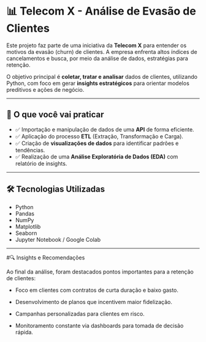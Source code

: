 # 📊 Telecom X - Análise de Evasão de Clientes

Este projeto faz parte de uma iniciativa da **Telecom X** para entender os motivos da evasão (churn) de clientes. A empresa enfrenta altos índices de cancelamentos e busca, por meio da análise de dados, estratégias para retenção.

O objetivo principal é **coletar, tratar e analisar** dados de clientes, utilizando Python, com foco em gerar **insights estratégicos** para orientar modelos preditivos e ações de negócio.

---

## 🧠 O que você vai praticar

- ✅ Importação e manipulação de dados de uma **API** de forma eficiente.
- ✅ Aplicação do processo **ETL** (Extração, Transformação e Carga).
- ✅ Criação de **visualizações de dados** para identificar padrões e tendências.
- ✅ Realização de uma **Análise Exploratória de Dados (EDA)** com relatório de insights.

---
## 🛠 Tecnologias Utilizadas

- Python
- Pandas
- NumPy
- Matplotlib
- Seaborn
- Jupyter Notebook / Google Colab

---

#🔍 Insights e Recomendações

  Ao final da análise, foram destacados pontos importantes para a retenção de clientes:

- Foco em clientes com contratos de curta duração e baixo gasto.

- Desenvolvimento de planos que incentivem maior fidelização.

- Campanhas personalizadas para clientes em risco.

- Monitoramento constante via dashboards para tomada de decisão rápida.


